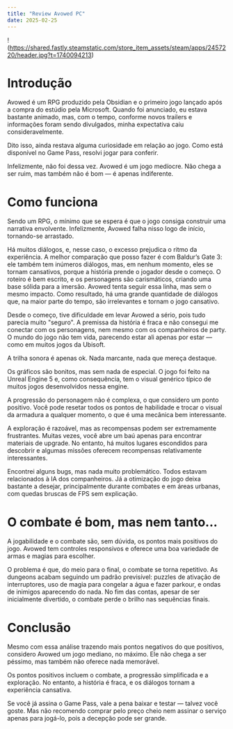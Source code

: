 ```yaml
---
title: "Review Avowed PC"
date: 2025-02-25
---
```


!(https://shared.fastly.steamstatic.com/store_item_assets/steam/apps/2457220/header.jpg?t=1740094213)

# Introdução
Avowed é um RPG produzido pela Obsidian e o primeiro jogo lançado após a compra do estúdio pela Microsoft. Quando foi anunciado, eu estava bastante animado, mas, com o tempo, conforme novos trailers e informações foram sendo divulgados, minha expectativa caiu consideravelmente.

Dito isso, ainda restava alguma curiosidade em relação ao jogo. Como está disponível no Game Pass, resolvi jogar para conferir.

Infelizmente, não foi dessa vez. Avowed é um jogo medíocre. Não chega a ser ruim, mas também não é bom — é apenas indiferente.

# Como funciona
Sendo um RPG, o mínimo que se espera é que o jogo consiga construir uma narrativa envolvente. Infelizmente, Avowed falha nisso logo de início, tornando-se arrastado.

Há muitos diálogos, e, nesse caso, o excesso prejudica o ritmo da experiência. A melhor comparação que posso fazer é com Baldur’s Gate 3: ele também tem inúmeros diálogos, mas, em nenhum momento, eles se tornam cansativos, porque a história prende o jogador desde o começo. O roteiro é bem escrito, e os personagens são carismáticos, criando uma base sólida para a imersão. Avowed tenta seguir essa linha, mas sem o mesmo impacto. Como resultado, há uma grande quantidade de diálogos que, na maior parte do tempo, são irrelevantes e tornam o jogo cansativo.

Desde o começo, tive dificuldade em levar Avowed a sério, pois tudo parecia muito "seguro". A premissa da história é fraca e não consegui me conectar com os personagens, nem mesmo com os companheiros de party. O mundo do jogo não tem vida, parecendo estar ali apenas por estar — como em muitos jogos da Ubisoft.

A trilha sonora é apenas ok. Nada marcante, nada que mereça destaque.

Os gráficos são bonitos, mas sem nada de especial. O jogo foi feito na Unreal Engine 5 e, como consequência, tem o visual genérico típico de muitos jogos desenvolvidos nessa engine.

A progressão do personagem não é complexa, o que considero um ponto positivo. Você pode resetar todos os pontos de habilidade e trocar o visual da armadura a qualquer momento, o que é uma mecânica bem interessante.

A exploração é razoável, mas as recompensas podem ser extremamente frustrantes. Muitas vezes, você abre um baú apenas para encontrar materiais de upgrade. No entanto, há muitos lugares escondidos para descobrir e algumas missões oferecem recompensas relativamente interessantes.

Encontrei alguns bugs, mas nada muito problemático. Todos estavam relacionados à IA dos companheiros. Já a otimização do jogo deixa bastante a desejar, principalmente durante combates e em áreas urbanas, com quedas bruscas de FPS sem explicação.

# O combate é bom, mas nem tanto...
A jogabilidade e o combate são, sem dúvida, os pontos mais positivos do jogo. Avowed tem controles responsivos e oferece uma boa variedade de armas e magias para escolher.

O problema é que, do meio para o final, o combate se torna repetitivo. As dungeons acabam seguindo um padrão previsível: puzzles de ativação de interruptores, uso de magia para congelar a água e fazer parkour, e ondas de inimigos aparecendo do nada. No fim das contas, apesar de ser inicialmente divertido, o combate perde o brilho nas sequências finais.

# Conclusão
Mesmo com essa análise trazendo mais pontos negativos do que positivos, considero Avowed um jogo mediano, no máximo. Ele não chega a ser péssimo, mas também não oferece nada memorável.

Os pontos positivos incluem o combate, a progressão simplificada e a exploração. No entanto, a história é fraca, e os diálogos tornam a experiência cansativa.

Se você já assina o Game Pass, vale a pena baixar e testar — talvez você goste. Mas não recomendo comprar pelo preço cheio nem assinar o serviço apenas para jogá-lo, pois a decepção pode ser grande.

